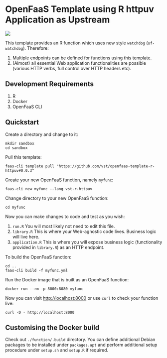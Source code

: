 # OpenFaaS Template using R httpuv Application as Upstream

![](https://img.shields.io/github/v/release/vst/openfaas-template-r-httpuv)

This template provides an R function which uses new style
`watchdog` (`of-watchdog`). Therefore:

1. Multiple endpoints can be defined for functions using this template.
2. (Almost) all essential Web application functionalities are possible
   (various HTTP verbs, full control over HTTP headers etc).

## Development Requirements

1. R
2. Docker
3. OpenFaaS CLI

## Quickstart

Create a directory and change to it:

```
mkdir sandbox
cd sandbox
```

Pull this template:

```
faas-cli template pull "https://github.com/vst/openfaas-template-r-httpuv#0.0.3"
```

Create your new OpenFaaS function, namely `myfunc`:

```
faas-cli new myfunc --lang vst-r-httpuv
```

Change directory to your new OpenFaaS function:

```
cd myfunc
```

Now you can make changes to code and test as you wish:

1. `run.R` You will most likely not need to edit this file.
2. `library.R` This is where your Web-agnostic code lives. Business
   logic will live here.
3. `application.R` This is where you will expose business logic
   (functionality provided in `library.R`) as an HTTP endpoint.

To build the OpenFaaS function:

```
cd ..
faas-cli build -f myfunc.yml
```

Run the Docker image that is built as an OpenFaaS function:

```
docker run --rm -p 8000:8080 myfunc
```

Now you can visit [http://localhost:8000](http://localhost:8000) or
use `curl` to check your function live:

```
curl -D - http://localhost:8000
```

## Customising the Docker build

Check out `./function/.build` directory. You can define additional
Debian packages to be installed under `packages.apt` and perform
additional setup procedure under `setup.sh` and `setup.R` if required.
